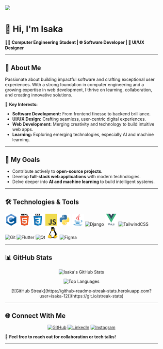 ![](https://komarev.com/ghpvc/?username=isaka-12&label=PROFILE+VIEWS)
---

# 👋 Hi, I'm **Isaka**  

**👨‍💻 Computer Engineering Student | 🌐 Software Developer | 🎨 UI/UX Designer**  

---

## 🚀 **About Me**  
Passionate about building impactful software and crafting exceptional user experiences. With a strong foundation in computer engineering and a growing expertise in web development, I thrive on learning, collaboration, and creating innovative solutions.  

🌟 **Key Interests:**  
- **Software Development:** From frontend finesse to backend brilliance.  
- **UI/UX Design:** Crafting seamless, user-centric digital experiences.  
- **Web Development:** Merging creativity and technology to build intuitive web apps.  
- **Learning:** Exploring emerging technologies, especially AI and machine learning.

---

## 🎯 **My Goals**  
- Contribute actively to **open-source projects**.  
- Develop **full-stack web applications** with modern technologies.  
- Delve deeper into **AI and machine learning** to build intelligent systems.

---

## 🛠️ **Technologies & Tools**  

<p align="left">  
  <img src="https://raw.githubusercontent.com/devicons/devicon/master/icons/c/c-original.svg" alt="C" width="40" height="40"/>  
  <img src="https://raw.githubusercontent.com/devicons/devicon/master/icons/html5/html5-original-wordmark.svg" alt="HTML" width="40" height="40"/>  
  <img src="https://raw.githubusercontent.com/devicons/devicon/master/icons/css3/css3-original-wordmark.svg" alt="CSS" width="40" height="40"/>  
  <img src="https://raw.githubusercontent.com/devicons/devicon/master/icons/javascript/javascript-original.svg" alt="JavaScript" width="40" height="40"/>  
  <img src="https://raw.githubusercontent.com/devicons/devicon/master/icons/python/python-original.svg" alt="Python" width="40" height="40"/>  
  <img src="https://raw.githubusercontent.com/devicons/devicon/master/icons/java/java-original.svg" alt="Java" width="40" height="40"/>  
  <img src="https://cdn.worldvectorlogo.com/logos/django.svg" alt="Django" width="40" height="40"/>  
  <img src="https://raw.githubusercontent.com/devicons/devicon/master/icons/vuejs/vuejs-original-wordmark.svg" alt="VueJS" width="40" height="40"/>  
  <img src="https://www.vectorlogo.zone/logos/tailwindcss/tailwindcss-icon.svg" alt="TailwindCSS" width="40" height="40"/>  
  <img src="https://www.vectorlogo.zone/logos/git-scm/git-scm-icon.svg" alt="Git" width="40" height="40"/>  
  <img src="https://www.vectorlogo.zone/logos/flutterio/flutterio-icon.svg" alt="Flutter" width="40" height="40"/>  
  <img src="https://upload.wikimedia.org/wikipedia/commons/0/0b/Qt_logo_2016.svg" alt="Qt" width="40" height="40"/>  
  <img src="https://raw.githubusercontent.com/devicons/devicon/master/icons/linux/linux-original.svg" alt="Linux" width="40" height="40"/>  
  <img src="https://www.vectorlogo.zone/logos/figma/figma-icon.svg" alt="Figma" width="40" height="40"/>  
</p>

---

## 📊 **GitHub Stats**  

<p align="center">  
  <img src="https://github-readme-stats.vercel.app/api?username=isaka-12&theme=radical&show_icons=true&hide_border=false&count_private=true" alt="Isaka's GitHub Stats" />  
</p>  
<p align="center">  
  <img src="https://github-readme-stats.vercel.app/api/top-langs/?username=isaka-12&theme=radical&show_icons=true&hide_border=false&layout=compact" alt="Top Languages" />  
</p> 
<p align="center">[![GitHub Streak](https://github-readme-streak-stats.herokuapp.com?user=isaka-12)](https://git.io/streak-stats)</p>

---

## 🌐 **Connect With Me**  

<p align="center">  
  <a href="https://github.com/isaka-12" target="_blank"><img src="https://img.shields.io/badge/GitHub-000?style=for-the-badge&logo=github" alt="GitHub"></a>  
  <a href="https://www.linkedin.com/in/isaka-mtweve-359122289/" target="_blank"><img src="https://img.shields.io/badge/LinkedIn-blue?style=for-the-badge&logo=linkedin&logoColor=white" alt="LinkedIn"></a>  
  <a href="https://www.instagram.com/mtweveisaka?igsh=MWVxYWlvenZ0bDVvcQ%3D%3D" target="_blank"><img src="https://img.shields.io/badge/Instagram-E4405F?style=for-the-badge&logo=instagram&logoColor=white" alt="Instagram"></a>  
</p>  

📩 **Feel free to reach out for collaboration or tech talks!**  

---  
